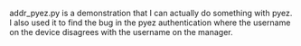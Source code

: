 addr_pyez.py is a demonstration that I can actually do something with pyez.  I also used it to find the bug in the pyez authentication where the username on the device disagrees with the username on the manager.